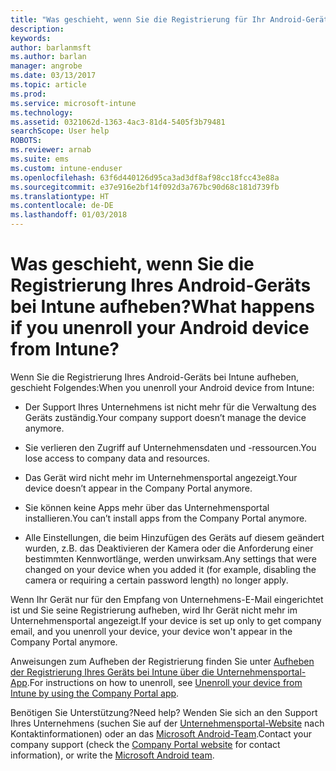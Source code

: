 ```yaml
---
title: "Was geschieht, wenn Sie die Registrierung für Ihr Android-Gerät aufheben? | Microsoft-Dokumentation"
description: 
keywords: 
author: barlanmsft
ms.author: barlan
manager: angrobe
ms.date: 03/13/2017
ms.topic: article
ms.prod: 
ms.service: microsoft-intune
ms.technology: 
ms.assetid: 0321062d-1363-4ac3-81d4-5405f3b79481
searchScope: User help
ROBOTS: 
ms.reviewer: arnab
ms.suite: ems
ms.custom: intune-enduser
ms.openlocfilehash: 63f6d440126d95ca3ad3df8af98cc18fcc43e88a
ms.sourcegitcommit: e37e916e2bf14f092d3a767bc90d68c181d739fb
ms.translationtype: HT
ms.contentlocale: de-DE
ms.lasthandoff: 01/03/2018
---
```

# <a name="what-happens-if-you-unenroll-your-android-device-from-intune"></a><span data-ttu-id="8932b-103">Was geschieht, wenn Sie die Registrierung Ihres Android-Geräts bei Intune aufheben?</span><span class="sxs-lookup"><span data-stu-id="8932b-103">What happens if you unenroll your Android device from Intune?</span></span>

<span data-ttu-id="8932b-104">Wenn Sie die Registrierung Ihres Android-Geräts bei Intune aufheben, geschieht Folgendes:</span><span class="sxs-lookup"><span data-stu-id="8932b-104">When you unenroll your Android device from Intune:</span></span>

-   <span data-ttu-id="8932b-105">Der Support Ihres Unternehmens ist nicht mehr für die Verwaltung des Geräts zuständig.</span><span class="sxs-lookup"><span data-stu-id="8932b-105">Your company support doesn’t manage the device anymore.</span></span>

-   <span data-ttu-id="8932b-106">Sie verlieren den Zugriff auf Unternehmensdaten und -ressourcen.</span><span class="sxs-lookup"><span data-stu-id="8932b-106">You lose access to company data and resources.</span></span>

-   <span data-ttu-id="8932b-107">Das Gerät wird nicht mehr im Unternehmensportal angezeigt.</span><span class="sxs-lookup"><span data-stu-id="8932b-107">Your device doesn’t appear in the Company Portal anymore.</span></span>

-   <span data-ttu-id="8932b-108">Sie können keine Apps mehr über das Unternehmensportal installieren.</span><span class="sxs-lookup"><span data-stu-id="8932b-108">You can’t install apps from the Company Portal anymore.</span></span>

-   <span data-ttu-id="8932b-109">Alle Einstellungen, die beim Hinzufügen des Geräts auf diesem geändert wurden, z.B. das Deaktivieren der Kamera oder die Anforderung einer bestimmten Kennwortlänge, werden unwirksam.</span><span class="sxs-lookup"><span data-stu-id="8932b-109">Any settings that were changed on your device when you added it (for example, disabling the camera or requiring a certain password length) no longer apply.</span></span>

<span data-ttu-id="8932b-110">Wenn Ihr Gerät nur für den Empfang von Unternehmens-E-Mail eingerichtet ist und Sie seine Registrierung aufheben, wird Ihr Gerät nicht mehr im Unternehmensportal angezeigt.</span><span class="sxs-lookup"><span data-stu-id="8932b-110">If your device is set up only to get company email, and you unenroll your device, your device won't appear in the Company Portal anymore.</span></span>

<span data-ttu-id="8932b-111">Anweisungen zum Aufheben der Registrierung finden Sie unter [Aufheben der Registrierung Ihres Geräts bei Intune über die Unternehmensportal-App](unenroll-your-device-from-intune-android.md).</span><span class="sxs-lookup"><span data-stu-id="8932b-111">For instructions on how to unenroll, see [Unenroll your device from Intune by using the Company Portal app](unenroll-your-device-from-intune-android.md).</span></span>

<span data-ttu-id="8932b-112">Benötigen Sie Unterstützung?</span><span class="sxs-lookup"><span data-stu-id="8932b-112">Need help?</span></span> <span data-ttu-id="8932b-113">Wenden Sie sich an den Support Ihres Unternehmens (suchen Sie auf der [Unternehmensportal-Website](https://portal.manage.microsoft.com#HelpDeskDialog) nach Kontaktinformationen) oder an das <a href="mailto:wintunedroidfbk@microsoft.com?subject=I have questions about unenrolling my Android device&body=Describe the issue you're experiencing here.">Microsoft Android-Team</a>.</span><span class="sxs-lookup"><span data-stu-id="8932b-113">Contact your company support (check the [Company Portal website](https://portal.manage.microsoft.com#HelpDeskDialog) for contact information), or write the <a href="mailto:wintunedroidfbk@microsoft.com?subject=I have questions about unenrolling my Android device&body=Describe the issue you're experiencing here.">Microsoft Android team</a>.</span></span>
